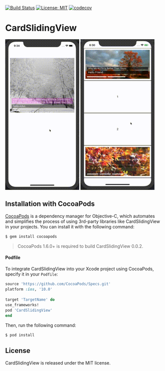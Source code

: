 [![Build Status](https://travis-ci.org/chunta/CardSlidingView.svg?branch=master)](https://travis-ci.org/chunta/CardSlidingView)
[![License: MIT](https://img.shields.io/github/license/chunta/CardSlidingView.svg)](https://opensource.org/licenses/MIT)
[![codecov](https://codecov.io/gh/chunta/CardView/branch/master/graph/badge.svg)](https://codecov.io/gh/chunta/CardView)

# CardSlidingView
![](ShotX.gif) ![](ShotX2.gif)
## Installation with CocoaPods

[CocoaPods](http://cocoapods.org) is a dependency manager for Objective-C, which automates and simplifies the process of using 3rd-party libraries like CardSlidingView in your projects. You can install it with the following command:

```bash
$ gem install cocoapods
```

> CocoaPods 1.6.0+ is required to build CardSlidingView 0.0.2.

#### Podfile

To integrate CardSlidingView into your Xcode project using CocoaPods, specify it in your `Podfile`:

```ruby
source 'https://github.com/CocoaPods/Specs.git'
platform :ios, '10.0'

target 'TargetName' do
use_frameworks!
pod 'CardSlidingView'
end
```

Then, run the following command:

```bash
$ pod install
```

## License
CardSlidingView is released under the MIT license.
